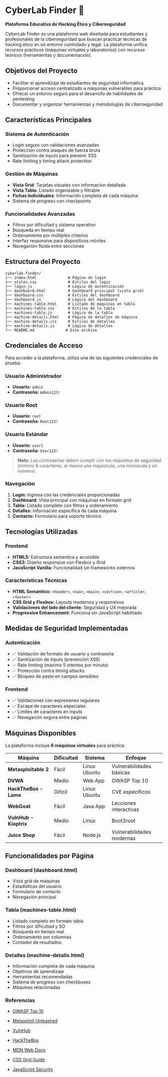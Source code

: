 # CyberLab Finder 🔐

**Plataforma Educativa de Hacking Ético y Ciberseguridad**

CyberLab Finder es una plataforma web diseñada para estudiantes y profesionales de la ciberseguridad que buscan practicar técnicas de hacking ético en un entorno controlado y legal. La plataforma unifica recursos prácticos (máquinas virtuales y laboratorios) con recursos teóricos (herramientas y documentación).

##  Objetivos del Proyecto

- Facilitar el aprendizaje de estudiantes de seguridad informática
- Proporcionar acceso centralizado a máquinas vulnerables para práctica
- Ofrecer un entorno seguro para el desarrollo de habilidades de pentesting
- Documentar y organizar herramientas y metodologías de ciberseguridad

##  Características Principales

### Sistema de Autenticación
- Login seguro con validaciones avanzadas
- Protección contra ataques de fuerza bruta
- Sanitización de inputs para prevenir XSS
- Rate limiting y timing attack protection

###  Gestión de Máquinas
- **Vista Grid**: Tarjetas visuales con información detallada
- **Vista Tabla**: Listado organizable y filtrable
- **Fichas Individuales**: Información completa de cada máquina
- Sistema de progreso con checkpoints

###  Funcionalidades Avanzadas
- Filtros por dificultad y sistema operativo
- Búsqueda en tiempo real
- Ordenamiento por múltiples criterios
- Interfaz responsive para dispositivos móviles
- Navegación fluida entre secciones

##  Estructura del Proyecto

```
cyberlab-finder/
├── index.html              # Página de login
├── styles.css              # Estilos del login
├── login.js                # Lógica de autenticación
├── dashboard.html          # Dashboard principal (vista grid)
├── dashboard.css           # Estilos del dashboard
├── dashboard.js            # Lógica del dashboard
├── machines-table.html     # Listado de máquinas en tabla
├── machines-table.css      # Estilos de la tabla
├── machines-table.js       # Lógica de la tabla
├── machine-details.html    # Página de detalles de máquina
├── machine-details.css     # Estilos de detalles
├── machine-details.js      # Lógica de detalles
└── README.md              # Este archivo
```

##  Credenciales de Acceso

Para acceder a la plataforma, utiliza una de las siguientes credenciales de prueba:

### Usuario Administrador
- **Usuario:** `admin`
- **Contraseña:** `Admin123!`

### Usuario Root
- **Usuario:** `root`
- **Contraseña:** `Root123!`

### Usuario Estándar
- **Usuario:** `user1`
- **Contraseña:** `User123!`

> **Nota:** Las contraseñas deben cumplir con los requisitos de seguridad (mínimo 8 caracteres, al menos una mayúscula, una minúscula y un número).


### Navegación

1. **Login:** Ingresa con las credenciales proporcionadas
2. **Dashboard:** Vista principal con máquinas en formato grid
3. **Tabla:** Listado completo con filtros y ordenamiento
4. **Detalles:** Información específica de cada máquina
5. **Contacto:** Formulario para soporte técnico

##  Tecnologías Utilizadas

### Frontend
- **HTML5:** Estructura semantica y accesible
- **CSS3:** Diseño responsive con Flexbox y Grid
- **JavaScript Vanilla:** Funcionalidad sin frameworks externos

### Características Técnicas
- **HTML Semántico:** `<header>`, `<nav>`, `<main>`, `<section>`, `<article>`, `<footer>`
- **CSS Grid y Flexbox:** Layouts modernos y responsivos
- **Validaciones del lado del cliente:** Seguridad y UX mejorada
- **Progressive Enhancement:** Funciona sin JavaScript habilitado

##  Medidas de Seguridad Implementadas

### Autenticación
- ✅ Validación de formato de usuario y contraseña
- ✅ Sanitización de inputs (prevención XSS)
- ✅ Rate limiting (máximo 5 intentos por minuto)
- ✅ Protección contra timing attacks
- ✅ Bloqueo de paste en campos sensibles

### Frontend
- ✅ Validaciones con expresiones regulares
- ✅ Escape de caracteres especiales
- ✅ Límites de caracteres en inputs
- ✅ Navegación segura entre páginas

##  Máquinas Disponibles

La plataforma incluye **6 máquinas virtuales** para práctica:

| Máquina | Dificultad | Sistema | Enfoque |
|---------|------------|---------|---------|
| **Metasploitable 2** | Fácil | Linux Ubuntu | Vulnerabilidades básicas |
| **DVWA** | Medio | Web App | OWASP Top 10 |
| **HackTheBox - Lame** | Difícil | Linux Ubuntu | CVE específicos |
| **WebGoat** | Fácil | Java App | Lecciones interactivas |
| **VulnHub - Kioptrix** | Medio | Linux | Boot2root |
| **Juice Shop** | Fácil | Node.js | Vulnerabilidades modernas |

##  Funcionalidades por Página

###  Dashboard (dashboard.html)
- Vista grid de máquinas
- Estadísticas del usuario
- Formulario de contacto
- Navegación principal

###  Tabla (machines-table.html)
- Listado completo en formato tabla
- Filtros por dificultad y SO
- Búsqueda en tiempo real
- Ordenamiento por columnas
- Contador de resultados

###  Detalles (machine-details.html)
- Información completa de cada máquina
- Objetivos de aprendizaje
- Herramientas recomendadas
- Sistema de progreso con checkboxes
- Máquinas relacionadas



### Referencias
- [OWASP Top 10](https://owasp.org/www-project-top-ten/)
- [Metasploit Unleashed](https://www.metasploit.com/)
- [VulnHub](https://www.vulnhub.com/)
- [HackTheBox](https://www.hackthebox.eu/)

- [MDN Web Docs](https://developer.mozilla.org/)
- [CSS Grid Guide](https://css-tricks.com/snippets/css/complete-guide-grid/)
- [JavaScript Security](https://cheatsheetseries.owasp.org/cheatsheets/JavaScript_Security_Cheat_Sheet.html)



